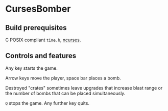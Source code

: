 # CursesBomber
## Build prerequisites
C POSIX compliant `time.h`, [ncurses](https://invisible-island.net/ncurses/).

## Controls and features
Any key starts the game.

Arrow keys move the player, space bar places a bomb.

Destroyed "crates" sometimes leave upgrades that increase blast range or the number of bombs that can be placed simultaneously.

`Q` stops the game. Any further key quits.
